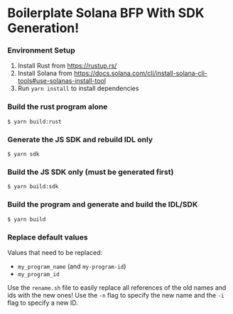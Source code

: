 # Boilerplate Solana BFP With SDK Generation!

### Environment Setup
1. Install Rust from https://rustup.rs/
2. Install Solana from https://docs.solana.com/cli/install-solana-cli-tools#use-solanas-install-tool
3. Run `yarn install` to install dependencies 

### Build the rust program alone
```
$ yarn build:rust
```

### Generate the JS SDK and rebuild IDL only
```
$ yarn sdk
```

### Build the JS SDK only (must be generated first)
```
$ yarn build:sdk
```

### Build the program and generate and build the IDL/SDK
```
$ yarn build
```

### Replace default values

Values that need to be replaced:
- `my_program_name` (and `my-program-id`)
- `my_program_id`

Use the `rename.sh` file to easily replace all references of the old names and ids with the new ones!
Use the `-n` flag to specify the new name and the `-i` flag to specify a new ID.